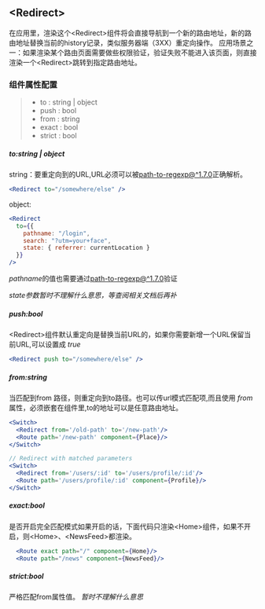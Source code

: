 ## \<Redirect\>

在应用里，渲染这个\<Redirect>组件将会直接导航到一个新的路由地址，新的路由地址替换当前的history记录，类似服务器端（3XX）重定向操作。
应用场景之一：如果渲染某个路由页面需要做些权限验证，验证失败不能进入该页面，则直接渲染一个\<Redirect>跳转到指定路由地址。

### 组件属性配置

>* to : string | object
>* push : bool
>* from : string
>* exact : bool
>* strict : bool
##### to:string | object

string：要重定向到的URL,URL必须可以被[path-to-regexp@^1.7.0](https://github.com/pillarjs/path-to-regexp/tree/v1.7.0)正确解析。
```jsx
<Redirect to="/somewhere/else" />
```
object:
```jsx
<Redirect
  to={{
    pathname: "/login",
    search: "?utm=your+face",
    state: { referrer: currentLocation }
  }}
/>
```
*pathname*的值也需要通过[path-to-regexp@^1.7.0](https://github.com/pillarjs/path-to-regexp/tree/v1.7.0)验证

*state参数暂时不理解什么意思，等查阅相关文档后再补*

##### push:bool

\<Redirect>组件默认重定向是替换当前URL的，如果你需要新增一个URL保留当前URL,可以设置成 _true_
```jsx
<Redirect push to="/somewhere/else" />
```
##### from:string

当匹配到from 路径，则重定向到to路径。也可以传url模式匹配项,而且使用  _from_ 属性，必须嵌套在<Switch>组件里,to的地址可以是任意路由地址。
```jsx
<Switch>
  <Redirect from='/old-path' to='/new-path'/>
  <Route path='/new-path' component={Place}/>
</Switch>

// Redirect with matched parameters
<Switch>
  <Redirect from='/users/:id' to='/users/profile/:id'/>
  <Route path='/users/profile/:id' component={Profile}/>
</Switch>
```
##### exact:bool

是否开启完全匹配模式如果开启的话，下面代码只渲染\<Home\>组件，如果不开启，则<Home\>、<NewsFeed\>都渲染。
```jsx
  <Route exact path="/" component={Home}/>
  <Route path="/news" component={NewsFeed}/>
```

##### strict:bool

严格匹配from属性值。
*暂时不理解什么意思*